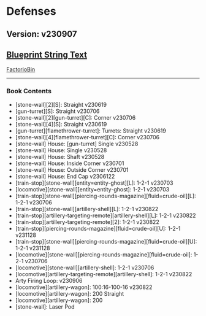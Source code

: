 # Defenses

## Version: v230907

## [Blueprint String Text](https://factoriobin.com/static/cdn/forever/post/y/i/a/yialqT8W/0/v0/blueprint-89d64a89cdcb1320.txt)

[FactorioBin](https://factoriobin.com/post/yialqT8W)

-----

### Book Contents

* [stone-wall][2][S]: Straight v230619
* [gun-turret][S]: Straight v230706
* [stone-wall][2][gun-turret][C]: Corner v230706
* [stone-wall][4][S]: Straight v230619
* [gun-turret][flamethrower-turret]: Turrets: Straight v230619
* [stone-wall][4][flamethrower-turret][C]: Corner v230706
* [stone-wall] House: [gun-turret] Single v230528
* [stone-wall] House: Single v230528
* [stone-wall] House: Shaft v230528
* [stone-wall] House: Inside Corner v230701
* [stone-wall] House: Outside Corner v230701
* [stone-wall] House: End Cap v2306122
* [train-stop][stone-wall][entity=entity-ghost][L]: 1-2-1 v230703
* [locomotive][stone-wall][entity=entity-ghost]: 1-2-1 v230703
* [train-stop][stone-wall][piercing-rounds-magazine][fluid=crude-oil][L]: 1-2-1 v230706
* [train-stop][stone-wall][artillery-shell][L]: 1-2-1 v230822
* [train-stop][artillery-targeting-remote][artillery-shell][L]: 1-2-1 v230822
* [train-stop][artillery-targeting-remote][2]: 1-2-1 v230822
* [train-stop][piercing-rounds-magazine][fluid=crude-oil][U]: 1-2-1 v231128
* [train-stop][stone-wall][piercing-rounds-magazine][fluid=crude-oil][U]: 1-2-1 v231128
* [locomotive][stone-wall][piercing-rounds-magazine][fluid=crude-oil]: 1-2-1 v230706
* [locomotive][stone-wall][artillery-shell]: 1-2-1 v230706
* [locomotive][artillery-targeting-remote][artillery-shell]: 1-2-1 v230822
* Arty Firing Loop: v230906
* [locomotive][artillery-wagon]: 100:16-100-16 v230822
* [locomotive][artillery-wagon]: 200 Straight
* [locomotive][artillery-wagon]: 200
* [stone-wall]: Laser Pod
